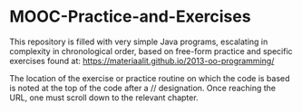 # MOOC-Practice-and-Exercises

This repository is filled with very simple Java programs, escalating in complexity in chronological order, based on free-form practice and specific exercises found at: https://materiaalit.github.io/2013-oo-programming/

The location of the exercise or practice routine on which the code is based is noted at the top of the code after a // designation.  Once reaching the URL, one must scroll down to the relevant chapter.
